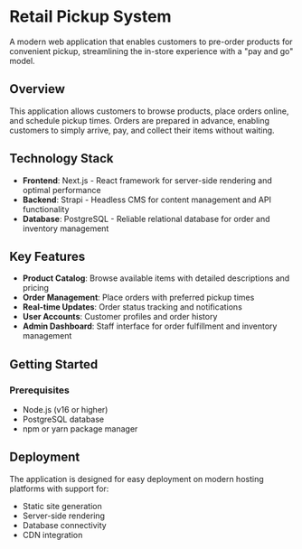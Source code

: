 # Retail Pickup System

A modern web application that enables customers to pre-order products for convenient pickup, streamlining the in-store experience with a "pay and go" model.

## Overview

This application allows customers to browse products, place orders online, and schedule pickup times. Orders are prepared in advance, enabling customers to simply arrive, pay, and collect their items without waiting.

## Technology Stack

- **Frontend**: Next.js - React framework for server-side rendering and optimal performance
- **Backend**: Strapi - Headless CMS for content management and API functionality
- **Database**: PostgreSQL - Reliable relational database for order and inventory management

## Key Features

- **Product Catalog**: Browse available items with detailed descriptions and pricing
- **Order Management**: Place orders with preferred pickup times
- **Real-time Updates**: Order status tracking and notifications
- **User Accounts**: Customer profiles and order history
- **Admin Dashboard**: Staff interface for order fulfillment and inventory management

## Getting Started

### Prerequisites

- Node.js (v16 or higher)
- PostgreSQL database
- npm or yarn package manager

## Deployment

The application is designed for easy deployment on modern hosting platforms with support for:
- Static site generation
- Server-side rendering
- Database connectivity
- CDN integration

